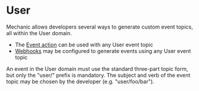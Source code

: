 # User

Mechanic allows developers several ways to generate custom event topics, all within the User domain.

* The [Event action](../../actions/event.md) can be used with any User event topic
* [Webhooks](../../../advanced-topics/webhooks.md) may be configured to generate events using any User event topic

An event in the User domain must use the standard three-part topic form, but only the "user/" prefix is mandatory. The subject and verb of the event topic may be chosen by the developer \(e.g. "user/foo/bar"\).

